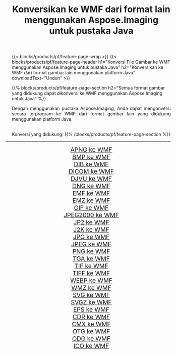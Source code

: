 ﻿---
title: Konversikan ke WMF dari format lain menggunakan Aspose.Imaging untuk pustaka Java 
weight: 3920
url: /id/java/conversion/to/wmf/ 
lang: id
langdirlevel: 2
locales: zh-hans,ja,it,ru,de,es,fr,nl,id,lt,pl,pt,vi,tr,ko,zh-hant,ar,hi,th,sv,cs,uk,he
description: Menggunakan Aspose.Imaging Anda dapat mengonversi ke WMF dari format lain menggunakan Java
---

{{< blocks/products/pf/feature-page-wrap >}}
{{< blocks/products/pf/feature-page-header h1="Konversi File Gambar ke WMF menggunakan Aspose.Imaging untuk pustaka Java" h2="Konversikan ke WMF dari format gambar lain menggunakan platform Java" downloadText="Unduh" >}}


{{% blocks/products/pf/feature-page-section  h2="Semua format gambar yang didukung dapat dikonversi ke WMF menggunakan Aspose.Imaging untuk Java" %}}
<p align=justify>Dengan menggunakan pustaka Aspose.Imaging, Anda dapat mengonversi secara terprogram ke WMF dari format gambar lain yang didukung menggunakan platform Java.</p>
<br/>
Konversi yang didukung:
{{% /blocks/products/pf/feature-page-section %}}
<div class="container-fluid productfamilypage bg-gray">
    <div class="convertypes bg-gray agp-content section">
        <div class="container">
		<hr style="margin-left:-20px;"/>
		<div class="row other-converters" style="gap: 10px;font-size: 19px;text-align:center;">
		    <div class='col-md-2 other-converter remove-lp remove-rp'><a href="/imaging/id/java/conversion/apng-to-wmf/" style="padding:15px;">APNG ke WMF</a></div>
<div class='col-md-2 other-converter remove-lp remove-rp'><a href="/imaging/id/java/conversion/bmp-to-wmf/" style="padding:15px;">BMP ke WMF</a></div>
<div class='col-md-2 other-converter remove-lp remove-rp'><a href="/imaging/id/java/conversion/dib-to-wmf/" style="padding:15px;">DIB ke WMF</a></div>
<div class='col-md-2 other-converter remove-lp remove-rp'><a href="/imaging/id/java/conversion/dicom-to-wmf/" style="padding:15px;">DICOM ke WMF</a></div>
<div class='col-md-2 other-converter remove-lp remove-rp'><a href="/imaging/id/java/conversion/djvu-to-wmf/" style="padding:15px;">DJVU ke WMF</a></div>
<div class='col-md-2 other-converter remove-lp remove-rp'><a href="/imaging/id/java/conversion/dng-to-wmf/" style="padding:15px;">DNG ke WMF</a></div>
<div class='col-md-2 other-converter remove-lp remove-rp'><a href="/imaging/id/java/conversion/emf-to-wmf/" style="padding:15px;">EMF ke WMF</a></div>
<div class='col-md-2 other-converter remove-lp remove-rp'><a href="/imaging/id/java/conversion/emz-to-wmf/" style="padding:15px;">EMZ ke WMF</a></div>
<div class='col-md-2 other-converter remove-lp remove-rp'><a href="/imaging/id/java/conversion/gif-to-wmf/" style="padding:15px;">GIF ke WMF</a></div>
<div class='col-md-2 other-converter remove-lp remove-rp'><a href="/imaging/id/java/conversion/jpeg2000-to-wmf/" style="padding:15px;">JPEG2000 ke WMF</a></div>
<div class='col-md-2 other-converter remove-lp remove-rp'><a href="/imaging/id/java/conversion/jp2-to-wmf/" style="padding:15px;">JP2 ke WMF</a></div>
<div class='col-md-2 other-converter remove-lp remove-rp'><a href="/imaging/id/java/conversion/j2k-to-wmf/" style="padding:15px;">J2K ke WMF</a></div>
<div class='col-md-2 other-converter remove-lp remove-rp'><a href="/imaging/id/java/conversion/jpg-to-wmf/" style="padding:15px;">JPG ke WMF</a></div>
<div class='col-md-2 other-converter remove-lp remove-rp'><a href="/imaging/id/java/conversion/jpeg-to-wmf/" style="padding:15px;">JPEG ke WMF</a></div>
<div class='col-md-2 other-converter remove-lp remove-rp'><a href="/imaging/id/java/conversion/png-to-wmf/" style="padding:15px;">PNG ke WMF</a></div>
<div class='col-md-2 other-converter remove-lp remove-rp'><a href="/imaging/id/java/conversion/tga-to-wmf/" style="padding:15px;">TGA ke WMF</a></div>
<div class='col-md-2 other-converter remove-lp remove-rp'><a href="/imaging/id/java/conversion/tif-to-wmf/" style="padding:15px;">TIF ke WMF</a></div>
<div class='col-md-2 other-converter remove-lp remove-rp'><a href="/imaging/id/java/conversion/tiff-to-wmf/" style="padding:15px;">TIFF ke WMF</a></div>
<div class='col-md-2 other-converter remove-lp remove-rp'><a href="/imaging/id/java/conversion/webp-to-wmf/" style="padding:15px;">WEBP ke WMF</a></div>
<div class='col-md-2 other-converter remove-lp remove-rp'><a href="/imaging/id/java/conversion/wmz-to-wmf/" style="padding:15px;">WMZ ke WMF</a></div>
<div class='col-md-2 other-converter remove-lp remove-rp'><a href="/imaging/id/java/conversion/svg-to-wmf/" style="padding:15px;">SVG ke WMF</a></div>
<div class='col-md-2 other-converter remove-lp remove-rp'><a href="/imaging/id/java/conversion/svgz-to-wmf/" style="padding:15px;">SVGZ ke WMF</a></div>
<div class='col-md-2 other-converter remove-lp remove-rp'><a href="/imaging/id/java/conversion/eps-to-wmf/" style="padding:15px;">EPS ke WMF</a></div>
<div class='col-md-2 other-converter remove-lp remove-rp'><a href="/imaging/id/java/conversion/cdr-to-wmf/" style="padding:15px;">CDR ke WMF</a></div>
<div class='col-md-2 other-converter remove-lp remove-rp'><a href="/imaging/id/java/conversion/cmx-to-wmf/" style="padding:15px;">CMX ke WMF</a></div>
<div class='col-md-2 other-converter remove-lp remove-rp'><a href="/imaging/id/java/conversion/otg-to-wmf/" style="padding:15px;">OTG ke WMF</a></div>
<div class='col-md-2 other-converter remove-lp remove-rp'><a href="/imaging/id/java/conversion/odg-to-wmf/" style="padding:15px;">ODG ke WMF</a></div>
<div class='col-md-2 other-converter remove-lp remove-rp'><a href="/imaging/id/java/conversion/ico-to-wmf/" style="padding:15px;">ICO ke WMF</a></div>
                </div>
        </div>
    </div>
</div>
<br/>


